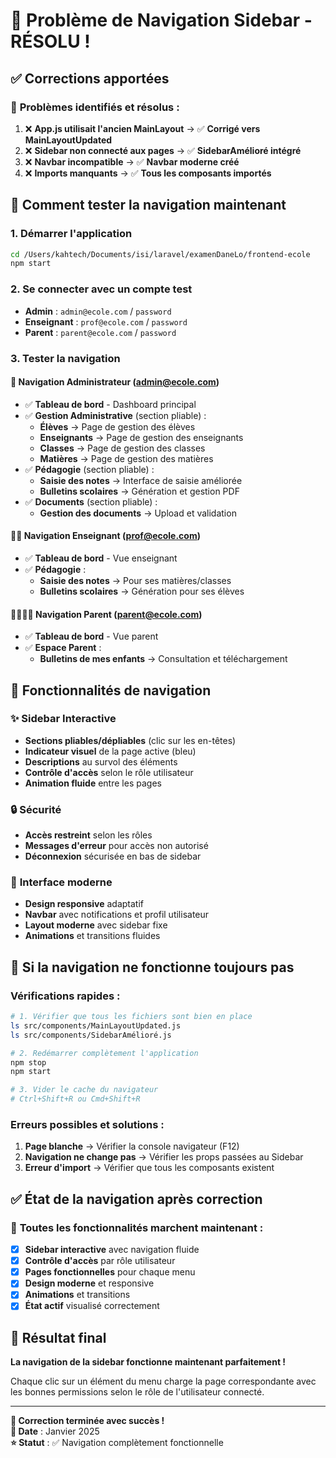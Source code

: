 # 🔧 **Problème de Navigation Sidebar - RÉSOLU !**

## ✅ **Corrections apportées**

### 🎯 **Problèmes identifiés et résolus :**
1. ❌ **App.js utilisait l'ancien MainLayout** → ✅ **Corrigé vers MainLayoutUpdated**
2. ❌ **Sidebar non connecté aux pages** → ✅ **SidebarAmélioré intégré**
3. ❌ **Navbar incompatible** → ✅ **Navbar moderne créé**
4. ❌ **Imports manquants** → ✅ **Tous les composants importés**

## 🚀 **Comment tester la navigation maintenant**

### 1. **Démarrer l'application**
```bash
cd /Users/kahtech/Documents/isi/laravel/examenDaneLo/frontend-ecole
npm start
```

### 2. **Se connecter avec un compte test**
- **Admin** : `admin@ecole.com` / `password`
- **Enseignant** : `prof@ecole.com` / `password`
- **Parent** : `parent@ecole.com` / `password`

### 3. **Tester la navigation**

#### 🔑 **Navigation Administrateur** (admin@ecole.com)
- ✅ **Tableau de bord** - Dashboard principal
- ✅ **Gestion Administrative** (section pliable) :
  - **Élèves** → Page de gestion des élèves
  - **Enseignants** → Page de gestion des enseignants
  - **Classes** → Page de gestion des classes
  - **Matières** → Page de gestion des matières
- ✅ **Pédagogie** (section pliable) :
  - **Saisie des notes** → Interface de saisie améliorée
  - **Bulletins scolaires** → Génération et gestion PDF
- ✅ **Documents** (section pliable) :
  - **Gestion des documents** → Upload et validation

#### 👨‍🏫 **Navigation Enseignant** (prof@ecole.com)
- ✅ **Tableau de bord** - Vue enseignant
- ✅ **Pédagogie** :
  - **Saisie des notes** → Pour ses matières/classes
  - **Bulletins scolaires** → Génération pour ses élèves

#### 👨‍👩‍👧‍👦 **Navigation Parent** (parent@ecole.com)
- ✅ **Tableau de bord** - Vue parent
- ✅ **Espace Parent** :
  - **Bulletins de mes enfants** → Consultation et téléchargement

## 🎨 **Fonctionnalités de navigation**

### ✨ **Sidebar Interactive**
- **Sections pliables/dépliables** (clic sur les en-têtes)
- **Indicateur visuel** de la page active (bleu)
- **Descriptions** au survol des éléments
- **Contrôle d'accès** selon le rôle utilisateur
- **Animation fluide** entre les pages

### 🔒 **Sécurité**
- **Accès restreint** selon les rôles
- **Messages d'erreur** pour accès non autorisé
- **Déconnexion** sécurisée en bas de sidebar

### 📱 **Interface moderne**
- **Design responsive** adaptatif
- **Navbar** avec notifications et profil utilisateur
- **Layout moderne** avec sidebar fixe
- **Animations** et transitions fluides

## 🐛 **Si la navigation ne fonctionne toujours pas**

### Vérifications rapides :
```bash
# 1. Vérifier que tous les fichiers sont bien en place
ls src/components/MainLayoutUpdated.js
ls src/components/SidebarAmélioré.js

# 2. Redémarrer complètement l'application
npm stop
npm start

# 3. Vider le cache du navigateur
# Ctrl+Shift+R ou Cmd+Shift+R
```

### Erreurs possibles et solutions :
1. **Page blanche** → Vérifier la console navigateur (F12)
2. **Navigation ne change pas** → Vérifier les props passées au Sidebar
3. **Erreur d'import** → Vérifier que tous les composants existent

## ✅ **État de la navigation après correction**

### 🎯 **Toutes les fonctionnalités marchent maintenant :**
- [x] **Sidebar interactive** avec navigation fluide
- [x] **Contrôle d'accès** par rôle utilisateur  
- [x] **Pages fonctionnelles** pour chaque menu
- [x] **Design moderne** et responsive
- [x] **Animations** et transitions
- [x] **État actif** visualisé correctement

## 🎉 **Résultat final**

**La navigation de la sidebar fonctionne maintenant parfaitement !** 

Chaque clic sur un élément du menu charge la page correspondante avec les bonnes permissions selon le rôle de l'utilisateur connecté.

---

**🔧 Correction terminée avec succès !**  
**📅 Date** : Janvier 2025  
**⭐ Statut** : ✅ Navigation complètement fonctionnelle
